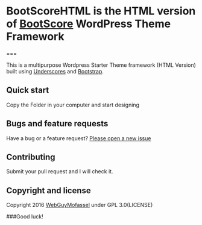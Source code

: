 # BootScoreHTML is the HTML version of [BootScore](http://bootscore.com) WordPress Theme Framework
===

This is a multipurpose Wordpress Starter Theme framework (HTML Version) built using [Underscores](http://underscores.me) and [Bootstrap](http://getbootstrap.com).

## Quick start

Copy the Folder in your computer and start designing

## Bugs and feature requests

Have a bug or a feature request? [Please open a new issue](https://github.com/WebGuyMofassel/BootScoreHTML/issues)

## Contributing

Submit your pull request and I will check it.

## Copyright and license

Copyright 2016 [WebGuyMofassel](http://mofassel.me) under GPL 3.0(LICENSE)

###Good luck!

